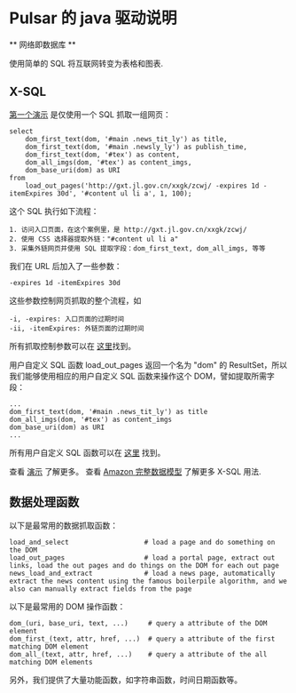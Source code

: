 Pulsar 的 java 驱动说明
===================
** 网络即数据库 **

使用简单的 SQL 将互联网转变为表格和图表.

## X-SQL

[第一个演示](src/main/java/ai/platon/pulsar/demo/News.java) 是仅使用一个 SQL 抓取一组网页：

    select
        dom_first_text(dom, '#main .news_tit_ly') as title,
        dom_first_text(dom, '#main .newsly_ly') as publish_time,
        dom_first_text(dom, '#tex') as content,
        dom_all_imgs(dom, '#tex') as content_imgs,
        dom_base_uri(dom) as URI
    from
        load_out_pages('http://gxt.jl.gov.cn/xxgk/zcwj/ -expires 1d -itemExpires 30d', '#content ul li a', 1, 100);

这个 SQL 执行如下流程：

    1. 访问入口页面，在这个案例里，是 http://gxt.jl.gov.cn/xxgk/zcwj/
    2. 使用 CSS 选择器提取外链："#content ul li a"
    3. 采集外链网页并使用 SQL 提取字段：dom_first_text, dom_all_imgs, 等等
    
我们在 URL 后加入了一些参数：

    -expires 1d -itemExpires 30d
    
这些参数控制网页抓取的整个流程，如

    -i, -expires: 入口页面的过期时间
    -ii, -itemExpires: 外链页面的过期时间

所有抓取控制参数可以在
[这里](https://github.com/platonai/pulsar/blob/master/pulsar-skeleton/src/main/kotlin/ai/platon/pulsar/common/options/LoadOptions.kt)找到。

用户自定义 SQL 函数 load_out_pages 返回一个名为 "dom" 的 ResultSet，所以我们能够使用相应的用户自定义 SQL 函数来操作这个 DOM，譬如提取所需字段：

    ...
    dom_first_text(dom, '#main .news_tit_ly') as title
    dom_all_imgs(dom, '#tex') as content_imgs
    dom_base_uri(dom) as URI
    ...

所有用户自定义 SQL 函数可以在 [这里](https://github.com/platonai/pulsar/tree/master/pulsar-ql/src/main/kotlin/ai/platon/pulsar/ql/h2/udfs) 找到。

查看 [演示](src/main/java/ai/platon/pulsar/demo) 了解更多。
查看 [Amazon 完整数据模型](https://github.com/platonai/pulsar/blob/master/pulsar-app/pulsar-sites-support/pulsar-site-amazon/src/main/resources/config/sites/amazon/crawl/parse/sql/crawl) 了解更多 X-SQL 用法.

## 数据处理函数
以下是最常用的数据抓取函数：
    
    load_and_select                   # load a page and do something on the DOM
    load_out_pages                    # load a portal page, extract out links, load the out pages and do things on the DOM for each out page
    news_load_and_extract             # load a news page, automatically extract the news content using the famous boilerpile algorithm, and we also can manually extract fields from the page

以下是最常用的 DOM 操作函数：

    dom_(uri, base_uri, text, ...)     # query a attribute of the DOM element
    dom_first_(text, attr, href, ...)  # query a attribute of the first matching DOM element
    dom_all_(text, attr, href, ...)    # query a attribute of the all matching DOM elements

另外，我们提供了大量功能函数，如字符串函数，时间日期函数等。
